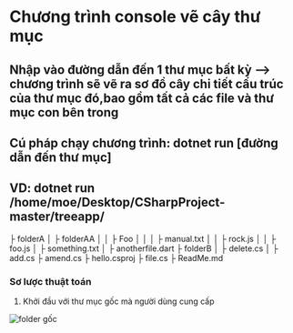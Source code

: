 # Chương trình console vẽ cây thư mục

## Nhập vào đường dẫn đến 1 thư mục bất kỳ --> chương trình sẽ vẽ ra sơ đồ cây chi tiết cấu trúc của thư mục đó,bao gồm tất cả các file và thư mục con bên trong

## Cú pháp chạy chương trình: dotnet run [đường dẫn đến thư mục]

## VD: dotnet run /home/moe/Desktop/CSharpProject-master/treeapp/

├ folderA
│ ├ folderAA
│ │ ├ Foo
│ │ │ ├ manual.txt
│ │ ├ rock.js
│ │ ├ foo.js
│ ├ something.txt
│ ├ anotherfile.dart
├ folderB
│ ├ delete.cs
│ ├ add.cs
├ amend.cs
├ hello.csproj
├ file.cs
├ ReadMe.md

### Sơ lược thuật toán

1. Khởi đầu với thư mục gốc mà người dùng cung cấp

![folder gốc](https://www.lucidchart.com/publicSegments/view/5340c975-f982-46d4-bdaa-0eb2f94dff94/image.jpeg)